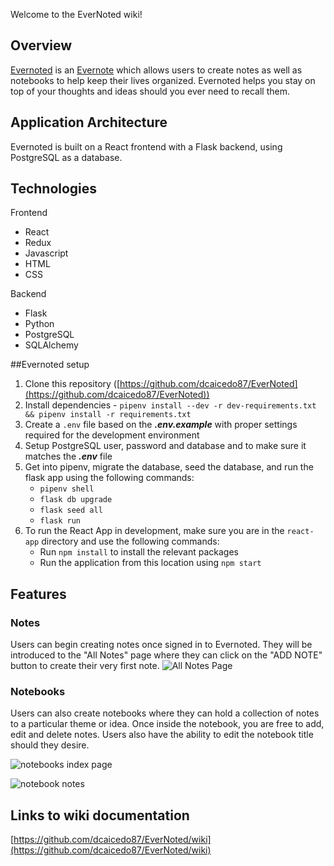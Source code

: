 Welcome to the EverNoted wiki!

## Overview
[Evernoted](https://aa-evernoted.herokuapp.com/) is an [Evernote](https://evernote.com/) which allows users to create notes as well as notebooks to help keep their lives organized. Evernoted helps you stay on top of your thoughts and ideas should you ever need to recall them.

## Application Architecture

Evernoted is built on a React frontend with a Flask backend, using PostgreSQL as a database.

## Technologies
Frontend
* React
* Redux
* Javascript
* HTML
* CSS

Backend
* Flask
* Python
* PostgreSQL
* SQLAlchemy

##Evernoted setup
1. Clone this repository ([https://github.com/dcaicedo87/EverNoted](https://github.com/dcaicedo87/EverNoted))
2. Install dependencies - `pipenv install --dev -r dev-requirements.txt && pipenv install -r requirements.txt`
3. Create a `.env` file based on the **_.env.example_** with proper settings required for the development environment
4. Setup PostgreSQL user, password and database and to make sure it matches the **_.env_** file
5. Get into pipenv, migrate the database, seed the database, and run the flask app using the following commands:
   * `pipenv shell`
   * `flask db upgrade`
   * `flask seed all`
   * `flask run`
6. To run the React App in development, make sure you are in the `react-app` directory and use the following commands:
   * Run `npm install` to install the relevant packages
   * Run the application from this location using `npm start`

## Features

### Notes
Users can begin creating notes once signed in to Evernoted. They will be introduced to the "All Notes" page where they can click on the "ADD NOTE" button to create their very first note.
![All Notes Page](https://user-images.githubusercontent.com/13339377/164383637-52249cbc-b2d3-48da-82fd-3b09e9dec379.JPG)

### Notebooks

Users can also create notebooks where they can hold a collection of notes to a particular theme or idea. Once inside the notebook, you are free to add, edit and delete notes. Users also have the ability to edit the notebook title should they desire.

![notebooks index page](https://user-images.githubusercontent.com/13339377/164383754-1e644219-4936-44cc-b4ed-011c2c43ecf4.JPG)

![notebook notes](https://user-images.githubusercontent.com/13339377/164383677-76424631-d6b0-4ade-a88c-ed0716365572.JPG)


## Links to wiki documentation
[https://github.com/dcaicedo87/EverNoted/wiki](https://github.com/dcaicedo87/EverNoted/wiki)

